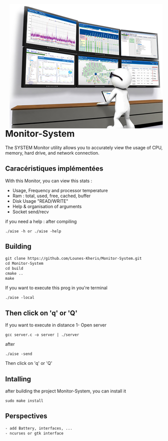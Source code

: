 <img src="mon.jpg" align="right" />



# Monitor-System 

The SYSTEM Monitor utility allows you to accurately view the usage of CPU, memory, hard drive, and network connection. 
 
## Caracéristiques implémentées
With this Monitor, you can view this stats : 
 - Usage, Frequency and processor temperature
 - Ram : total, used, free, cached, buffer
 - Disk Usage "READ/WRITE"
 - Help & organisation of arguments
 - Socket send/recv

if you need a help : after compiling
```
./aise -h or ./aise -help
```

## Building
```
git clone https://github.com/Lounes-Kheris/Monitor-System.git
cd Monitor-System
cd build
cmake ..
make
```
If you want to execute this prog in you're terminal
```
./aise -local
```
Then click on 'q' or 'Q'
--------------------------------------------------------------
If you want to execute in distance
1- Open server 
```
gcc server.c -o server | ./server
```
after 
```
./aise -send

```
Then click on 'q' or 'Q'
## Intalling 
after building the project Monitor-System, you can install it 
```
sudo make install
```
 
## Perspectives 

    - add Battery, interfaces, ...
    - ncurses or gtk interface 